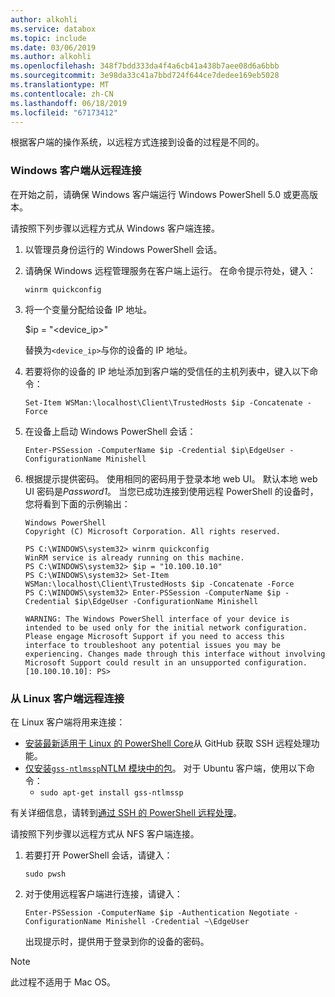 ```yaml
---
author: alkohli
ms.service: databox
ms.topic: include
ms.date: 03/06/2019
ms.author: alkohli
ms.openlocfilehash: 348f7bdd333da4f4a6cb41a438b7aee08d6a6bbb
ms.sourcegitcommit: 3e98da33c41a7bbd724f644ce7dedee169eb5028
ms.translationtype: MT
ms.contentlocale: zh-CN
ms.lasthandoff: 06/18/2019
ms.locfileid: "67173412"
---
```

根据客户端的操作系统，以远程方式连接到设备的过程是不同的。

### <a name="remotely-connect-from-a-windows-client"></a>Windows 客户端从远程连接

在开始之前，请确保 Windows 客户端运行 Windows PowerShell 5.0 或更高版本。

请按照下列步骤以远程方式从 Windows 客户端连接。

1. 以管理员身份运行的 Windows PowerShell 会话。
2. 请确保 Windows 远程管理服务在客户端上运行。 在命令提示符处，键入：

    `winrm quickconfig`

3. 将一个变量分配给设备 IP 地址。

    $ip = "<device_ip>"

    替换为`<device_ip>`与你的设备的 IP 地址。

4. 若要将你的设备的 IP 地址添加到客户端的受信任的主机列表中，键入以下命令：

    `Set-Item WSMan:\localhost\Client\TrustedHosts $ip -Concatenate -Force`

5. 在设备上启动 Windows PowerShell 会话：

    `Enter-PSSession -ComputerName $ip -Credential $ip\EdgeUser -ConfigurationName Minishell`

6. 根据提示提供密码。 使用相同的密码用于登录本地 web UI。 默认本地 web UI 密码是*Password1*。 当您已成功连接到使用远程 PowerShell 的设备时，您将看到下面的示例输出：  

    ```
    Windows PowerShell
    Copyright (C) Microsoft Corporation. All rights reserved.
    
    PS C:\WINDOWS\system32> winrm quickconfig
    WinRM service is already running on this machine.
    PS C:\WINDOWS\system32> $ip = "10.100.10.10"
    PS C:\WINDOWS\system32> Set-Item WSMan:\localhost\Client\TrustedHosts $ip -Concatenate -Force
    PS C:\WINDOWS\system32> Enter-PSSession -ComputerName $ip -Credential $ip\EdgeUser -ConfigurationName Minishell

    WARNING: The Windows PowerShell interface of your device is intended to be used only for the initial network configuration. Please engage Microsoft Support if you need to access this interface to troubleshoot any potential issues you may be experiencing. Changes made through this interface without involving Microsoft Support could result in an unsupported configuration.
    [10.100.10.10]: PS>
    ```

### <a name="remotely-connect-from-a-linux-client"></a>从 Linux 客户端远程连接

在 Linux 客户端将用来连接：

- [安装最新适用于 Linux 的 PowerShell Core](https://docs.microsoft.com/powershell/scripting/install/installing-powershell-core-on-linux?view=powershell-6)从 GitHub 获取 SSH 远程处理功能。 
- [仅安装`gss-ntlmssp`NTLM 模块中的包](https://github.com/Microsoft/omi/blob/master/Unix/doc/setup-ntlm-omi.md)。 对于 Ubuntu 客户端，使用以下命令：
    - `sudo apt-get install gss-ntlmssp`

有关详细信息，请转到[通过 SSH 的 PowerShell 远程处理](https://docs.microsoft.com/powershell/scripting/learn/remoting/ssh-remoting-in-powershell-core?view=powershell-6)。

请按照下列步骤以远程方式从 NFS 客户端连接。

1. 若要打开 PowerShell 会话，请键入：

    `sudo pwsh`
 
2. 对于使用远程客户端进行连接，请键入：

    `Enter-PSSession -ComputerName $ip -Authentication Negotiate -ConfigurationName Minishell -Credential ~\EdgeUser`

    出现提示时，提供用于登录到你的设备的密码。
 
> [!NOTE]
> 此过程不适用于 Mac OS。
